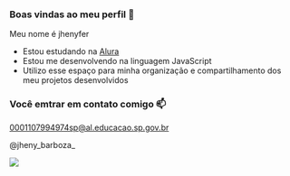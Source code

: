 ### Boas vindas ao meu perfil 💙

Meu nome é jhenyfer

- Estou estudando na [Alura](https://www.alura.com.br)
- Estou me desenvolvendo na linguagem JavaScript
- Utilizo esse espaço para minha organização e compartilhamento dos meu projetos desenvolvidos

### Você emtrar em contato comigo 📫

0001107994974sp@al.educacao.sp.gov.br  

@jheny_barboza_

![](https://media1.tenor.com/m/opEBWw0uddoAAAAC/umm.gif)


